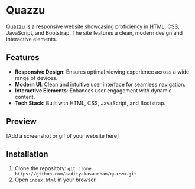 # Quazzu

Quazzu is a responsive website showcasing proficiency in HTML, CSS, JavaScript, and Bootstrap. The site features a clean, modern design and interactive elements.

## Features

- **Responsive Design**: Ensures optimal viewing experience across a wide range of devices.
- **Modern UI**: Clean and intuitive user interface for seamless navigation.
- **Interactive Elements**: Enhances user engagement with dynamic content.
- **Tech Stack**: Built with HTML, CSS, JavaScript, and Bootstrap.

## Preview

[Add a screenshot or gif of your website here]

## Installation

1. Clone the repository: `git clone https://github.com/aadityakasaudhan/quazzu.git`
2. Open `index.html` in your browser.

